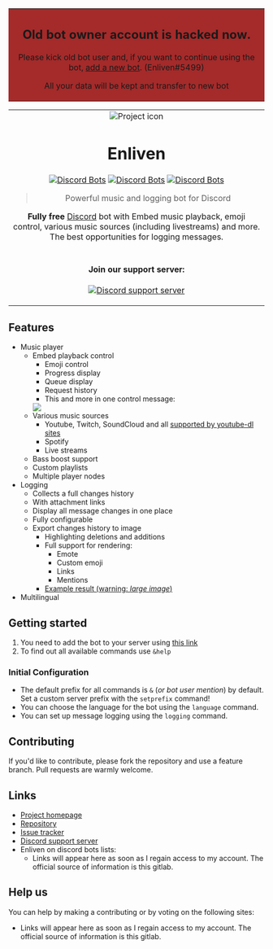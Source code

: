 <table align="center" bgcolor="brown"><tr><td align="center" width="9999">

## Old bot owner account is hacked now. 
Please kick old bot user and,  if you want to continue using the bot, [add a new bot](https://discord.com/oauth2/authorize?client_id=801159808929497208&scope=bot&permissions=1110764608). (Enliven#5499)  

All your data will be kept and transfer to new bot
</td></tr>
</table>
<table align="center"><tr><td align="center" width="9999">
<img src="https://cdn.discordapp.com/avatars/606760964183949314/e87c138f296e53e63fd55114eff36dcf.png" align="center" alt="Project icon">

# Enliven

  <p align="center">
  
  [![Discord Bots](https://top.gg/api/widget/status/606760964183949314.svg)](https://top.gg/bot/606760964183949314)
  [![Discord Bots](https://top.gg/api/widget/upvotes/606760964183949314.svg)](https://top.gg/bot/606760964183949314)
  [![Discord Bots](https://top.gg/api/widget/owner/606760964183949314.svg)](https://top.gg/bot/606760964183949314)
  
  </p>

> Powerful music and logging bot for Discord  

**Fully free** [Discord](https://discord.com/) bot with Embed music playback, emoji control, various music sources (including livestreams) and more.  
The best opportunities for logging messages.
</td></tr>
<tr><td align="center" width="9999">

#### Join our support server:

[![Discord support server](https://discordapp.com/api/guilds/706098979938500708/widget.png?style=banner3)](https://discord.gg/zfBffbBbCp)

</td></tr>
</table>

## Features
 * Music player
   * Embed playback control
     * Emoji control
     * Progress display
     * Queue display
     * Request history
     * This and more in one control message:  
     <img src="https://gitlab.com/skprochlab/nJMaLBot/-/wikis/uploads/80b7037668f4762bcb01017aa7114264/Screenshot_5.png" />
   * Various music sources
     * Youtube, Twitch, SoundCloud and all [supported by youtube-dl sites](https://ytdl-org.github.io/youtube-dl/supportedsites.html)
     * Spotify
     * Live streams
   * Bass boost support
   * Custom playlists
   * Multiple player nodes
 * Logging
   * Collects a full changes history
   * With attachment links
   * Display all message changes in one place
   * Fully configurable
   * Export changes history to image
     * Highlighting deletions and additions
     * Full support for rendering:
       * Emote
       * Custom emoji
       * Links
       * Mentions
     * [Example result (warning: *large image*)](https://cdn.discordapp.com/attachments/667271058461687809/722864116741439629/History-672479528634941440-722861553564778588.png)
 * Multilingual

## Getting started

1. You need to add the bot to your server using [this link](https://discord.com/oauth2/authorize?client_id=801159808929497208&scope=bot&permissions=1110764608)
2. To find out all available commands use `&help`

### Initial Configuration

* The default prefix for all commands is `&` (*or bot user mention*) by default. Set a custom server prefix with the `setprefix` command!  
* You can choose the language for the bot using the `language` command.  
* You can set up message logging using the `logging` command. 

## Contributing

If you'd like to contribute, please fork the repository and use a feature
branch. Pull requests are warmly welcome.

## Links

- [Project homepage](https://gitlab.com/skprochlab/nJMaLBot)
- [Repository](https://gitlab.com/skprochlab/nJMaLBot)
- [Issue tracker](https://gitlab.com/skprochlab/nJMaLBot/-/issues)
- [Discord support server](https://discord.gg/zfBffbBbCp)  
- Enliven on discord bots lists:
  - Links will appear here as soon as I regain access to my account. The official source of information is this gitlab.
  
[comment]: <> (  - [top.gg]&#40;https://top.gg/bot/606760964183949314&#41;)

[comment]: <> (  - [discordbotlist.com]&#40;https://discordbotlist.com/bots/enliven&#41;)

[comment]: <> (  - [bots.ondiscord.xyz]&#40;https://bots.ondiscord.xyz/bots/606760964183949314&#41;)

[comment]: <> (  - [discord.bots.gg]&#40;https://discord.bots.gg/bots/606760964183949314&#41;)
  
## Help us
You can help by making a contributing or by voting on the following sites:
- Links will appear here as soon as I regain access to my account. The official source of information is this gitlab.

[comment]: <> (- [top.gg]&#40;https://top.gg/bot/606760964183949314&#41; &#40;vote every 12 hours, write a review&#41;)

[comment]: <> (- [discordbotlist.com]&#40;https://discordbotlist.com/bots/enliven&#41; &#40;vote every 12 hours&#41;)

[comment]: <> (- [bots.ondiscord.xyz]&#40;https://bots.ondiscord.xyz/bots/606760964183949314&#41; &#40;write a review&#41;)
